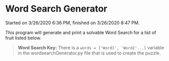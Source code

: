 # Word Search Generator
Started on 3/26/2020 6:36 PM, finished on 3/26/2020 8:47 PM.

This program will generate and print a solvable Word Search for a list of fruit listed below.

> **Word Search Key:** There is a `words = ['Word1', 'Word2'...]` variable in the wordsearchGenerator.py file that is used to create the puzzle.
